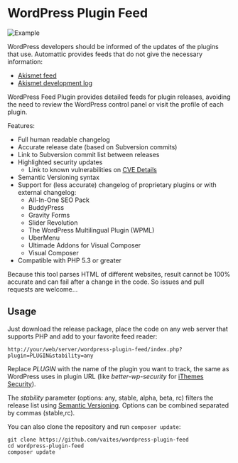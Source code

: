 WordPress Plugin Feed
=====================

![Example](https://raw.githubusercontent.com/vaites/wordpress-plugin-feed/master/example.png)

WordPress developers should be informed of the updates of the plugins that use. Automattic provides feeds that do not give the necessary information:

* [Akismet feed](https://wordpress.org/plugins/rss/topic/akismet)
* [Akismet development log](https://plugins.trac.wordpress.org/log/akismet?limit=100&mode=stop_on_copy&format=rss)

WordPress Feed Plugin provides detailed feeds for plugin releases, avoiding the need to review the WordPress control panel or visit the profile of each plugin.

Features:
* Full human readable changelog 
* Accurate release date (based on Subversion commits)
* Link to Subversion commit list between releases
* Highlighted security updates
  * Link to known vulnerabilities on [CVE Details](http://www.cvedetails.com)
* Semantic Versioning syntax
* Support for (less accurate) changelog of proprietary plugins or with external changelog:
  * All-In-One SEO Pack
  * BuddyPress
  * Gravity Forms
  * Slider Revolution
  * The WordPress Multilingual Plugin (WPML)
  * UberMenu
  * Ultimade Addons for Visual Composer
  * Visual Composer
* Compatible with PHP 5.3 or greater

Because this tool parses HTML of different websites, result cannot be 100% accurate and can fail after a change in the code. So issues and pull requests are welcome...

Usage
-----

Just download the release package, place the code on any web server that supports PHP and add to your favorite feed reader:

    http://your/web/server/wordpress-plugin-feed/index.php?plugin=PLUGIN&stability=any

Replace *PLUGIN* with the name of the plugin you want to track, the same as WordPress uses in plugin URL (like *better-wp-security* for [iThemes Security](https://wordpress.org/plugins/better-wp-security)).

The *stability* parameter (options: any, stable, alpha, beta, rc) filters the release list using [Semantic Versioning](http://semver.org/). Options can be combined separated by commas (stable,rc).

You can also clone the repository and run `composer update`:

    git clone https://github.com/vaites/wordpress-plugin-feed
    cd wordpress-plugin-feed
    composer update
